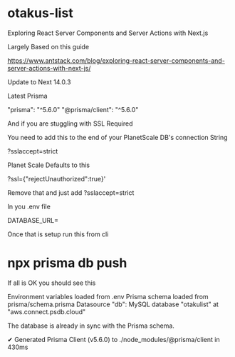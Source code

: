# otakus-list

Exploring React Server Components and Server Actions with Next.js

Largely Based on this guide

https://www.antstack.com/blog/exploring-react-server-components-and-server-actions-with-next-js/

Update to Next 14.0.3

Latest Prisma

"prisma": "^5.6.0"
"@prisma/client": "^5.6.0"

And if you are stuggling with SSL Required

You need to add this to the end of your PlanetScale DB's connection String

?sslaccept=strict

Planet Scale Defaults to this

?ssl={"rejectUnauthorized":true}'

Remove that and just add ?sslaccept=strict

In you .env file

DATABASE_URL=

Once that is setup run this from cli

# npx prisma db push

If all is OK you should see this

Environment variables loaded from .env
Prisma schema loaded from prisma/schema.prisma
Datasource "db": MySQL database "otakulist" at "aws.connect.psdb.cloud"

The database is already in sync with the Prisma schema.

✔ Generated Prisma Client (v5.6.0) to ./node_modules/@prisma/client in 430ms